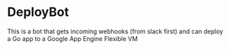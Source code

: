 # DeployBot
This is a bot that gets incoming webhooks (from slack first) and can deploy a Go app to a Google App Engine Flexible VM
